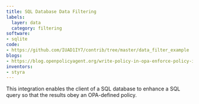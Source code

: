```yaml
---
title: SQL Database Data Filtering
labels:
  layer: data
  category: filtering
software:
- sqlite
code:
- https://github.com/IUAD1IY7/contrib/tree/master/data_filter_example
blogs:
- https://blog.openpolicyagent.org/write-policy-in-opa-enforce-policy-in-sql-d9d24db93bf4
inventors:
- styra
---
```

This integration enables the client of a SQL database to enhance a SQL query so that the results obey an OPA-defined policy.
